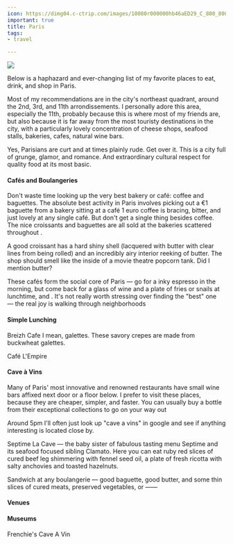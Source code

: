 ```yaml
---
icon: https://dimg04.c-ctrip.com/images/10080r000000hb46aED29_C_800_800.jpg?proc=source%2Ftrip
important: true
title: Paris
tags:
- travel

---
```

![](http://www.aeontours.com/img/paris-guide/place_de_la_bastille.jpg)

Below is a haphazard and ever-changing list of my favorite places to eat, drink, and shop in Paris.

Most of my recommendations are in the city's northeast quadrant, around the 2nd, 3rd, and 11th arrondissements. I personally adore this area, especially the 11th, probably because this is where most of my friends are, but also because it is far away from the most touristy destinations in the city, with a particularly lovely concentration of cheese shops, seafood stalls, bakeries, cafes, natural wine bars.

Yes, Parisians are curt and at times plainly rude. Get over it. This is a city full of grunge, glamor, and romance. And extraordinary cultural respect for quality food at its most basic. 

#### Cafés and Boulangeries

Don't waste time looking up the very best bakery or café: coffee and baguettes. The absolute best activity in Paris involves picking out a €1 baguette from a bakery sitting at a café 1 euro coffee is bracing, bitter, and just lovely at any single café. But don't get a single thing besides coffee. The nice croissants and baguettes are all sold at the bakeries scattered throughout .

A good croissant has a hard shiny shell (lacquered with butter with clear lines from being rolled) and an incredibly airy interior reeking of butter. The shop should smell like the inside of a movie theatre popcorn tank. Did I mention butter?

These cafés form the social core of Paris — go for a inky espresso in the morning, but come back for a glass of wine and a plate of fries or snails at lunchtime, and . It's not really worth stressing over finding the "best" one — the real joy is walking through neighborhoods 

#### Simple Lunching

Breizh Cafe I mean, galettes. These savory crepes are made from buckwheat galettes.

Café L'Empire

#### Cave à Vins

Many of Paris' most innovative and renowned restaurants have small wine bars affixed next door or a floor below. I prefer to visit these places, because they are cheaper, simpler, and faster. You can usually buy a bottle from their exceptional collections to go on your way out

Around 5pm I'll often just look up "cave a vins" in google and see if anything interesting is located close by.

Septime La Cave — the baby sister of fabulous tasting menu Septime and its seafood focused sibling Clamato. Here you can eat ruby red slices of cured beef leg shimmering with fennel seed oil, a plate of fresh ricotta with salty anchovies and toasted hazelnuts. 

Sandwich at any boulangerie — good baguette, good butter, and some thin slices of cured meats, preserved vegetables, or ——

#### Venues

#### Museums

Frenchie's Cave A Vin